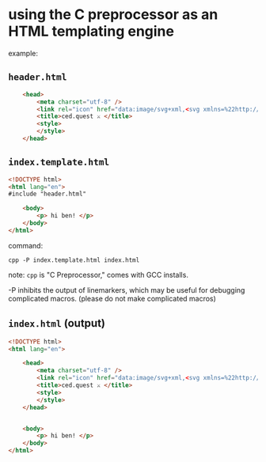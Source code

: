 # using the C preprocessor as an HTML templating engine

example:

## `header.html`
```html
    <head>
        <meta charset="utf-8" />
        <link rel="icon" href="data:image/svg+xml,<svg xmlns=%22http://www.w3.org/2000/svg%22 viewBox=%220 0 100 100%22><text y=%22.9em%22 font-size=%2290%22>📜</text></svg>">
        <title>ced.quest ⚔️ </title>
        <style>
        </style>
    </head>
```

## `index.template.html`
```html
<!DOCTYPE html>
<html lang="en">
#include "header.html"

    <body>
        <p> hi ben! </p>
    </body>
</html>
```

command:

`cpp -P index.template.html index.html`

note: `cpp` is "C Preprocessor," comes with GCC installs.

-P inhibits the output of linemarkers, which may be useful for debugging complicated macros. (please do not make complicated macros)

## `index.html` (output)
```html
<!DOCTYPE html>
<html lang="en">

    <head>
        <meta charset="utf-8" />
        <link rel="icon" href="data:image/svg+xml,<svg xmlns=%22http://www.w3.org/2000/svg%22 viewBox=%220 0 100 100%22><text y=%22.9em%22 font-size=%2290%22>📜</text></svg>">
        <title>ced.quest ⚔️ </title>
        <style>
        </style>
    </head>


    <body>
        <p> hi ben! </p>
    </body>
</html>

```
